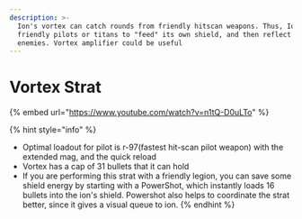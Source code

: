 ```yaml
---
description: >-
  Ion's vortex can catch rounds from friendly hitscan weapons. Thus, Ion can use
  friendly pilots or titans to "feed" its own shield, and then reflect it at the
  enemies. Vortex amplifier could be useful
---
```


# Vortex Strat

{% embed url="https://www.youtube.com/watch?v=n1tQ-D0uLTo" %}

{% hint style="info" %}
* Optimal loadout for pilot is r-97(fastest hit-scan pilot weapon) with the extended mag, and the quick reload&#x20;
* Vortex has a cap of 31 bullets that it can hold&#x20;
* If you are performing this strat with a friendly legion, you can save some shield energy by starting with a PowerShot, which instantly loads 16 bullets into the ion's shield. Powershot also helps to coordinate the strat better, since it gives a visual queue to ion.
{% endhint %}

